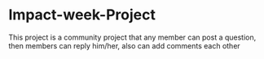 # Impact-week-Project
This project is a community project that any member can post a question, then members can reply him/her,  also can add comments each other
